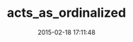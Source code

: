---
layout: post
title:  "acts_as_ordinalized"
repo:   "mandaryn/acts_as_ordinalized"
date:   2015-02-18 17:11:48
gemurl: http://github.com/mandaryn/acts_as_ordinalized
---